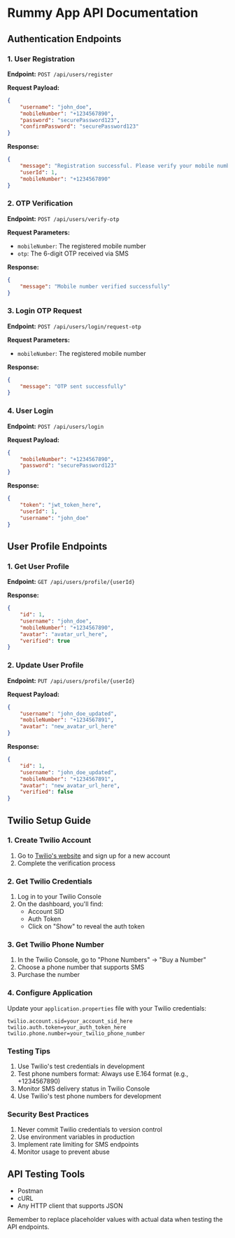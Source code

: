 # Rummy App API Documentation

## Authentication Endpoints

### 1. User Registration
**Endpoint:** `POST /api/users/register`

**Request Payload:**
```json
{
    "username": "john_doe",
    "mobileNumber": "+1234567890",
    "password": "securePassword123",
    "confirmPassword": "securePassword123"
}
```

**Response:**
```json
{
    "message": "Registration successful. Please verify your mobile number.",
    "userId": 1,
    "mobileNumber": "+1234567890"
}
```

### 2. OTP Verification
**Endpoint:** `POST /api/users/verify-otp`

**Request Parameters:**
- `mobileNumber`: The registered mobile number
- `otp`: The 6-digit OTP received via SMS

**Response:**
```json
{
    "message": "Mobile number verified successfully"
}
```

### 3. Login OTP Request
**Endpoint:** `POST /api/users/login/request-otp`

**Request Parameters:**
- `mobileNumber`: The registered mobile number

**Response:**
```json
{
    "message": "OTP sent successfully"
}
```

### 4. User Login
**Endpoint:** `POST /api/users/login`

**Request Payload:**
```json
{
    "mobileNumber": "+1234567890",
    "password": "securePassword123"
}
```

**Response:**
```json
{
    "token": "jwt_token_here",
    "userId": 1,
    "username": "john_doe"
}
```

## User Profile Endpoints

### 1. Get User Profile
**Endpoint:** `GET /api/users/profile/{userId}`

**Response:**
```json
{
    "id": 1,
    "username": "john_doe",
    "mobileNumber": "+1234567890",
    "avatar": "avatar_url_here",
    "verified": true
}
```

### 2. Update User Profile
**Endpoint:** `PUT /api/users/profile/{userId}`

**Request Payload:**
```json
{
    "username": "john_doe_updated",
    "mobileNumber": "+1234567891",
    "avatar": "new_avatar_url_here"
}
```

**Response:**
```json
{
    "id": 1,
    "username": "john_doe_updated",
    "mobileNumber": "+1234567891",
    "avatar": "new_avatar_url_here",
    "verified": false
}
```

## Twilio Setup Guide

### 1. Create Twilio Account
1. Go to [Twilio's website](https://www.twilio.com) and sign up for a new account
2. Complete the verification process

### 2. Get Twilio Credentials
1. Log in to your Twilio Console
2. On the dashboard, you'll find:
   - Account SID
   - Auth Token
   - Click on "Show" to reveal the auth token

### 3. Get Twilio Phone Number
1. In the Twilio Console, go to "Phone Numbers" → "Buy a Number"
2. Choose a phone number that supports SMS
3. Purchase the number

### 4. Configure Application
Update your `application.properties` file with your Twilio credentials:

```properties
twilio.account.sid=your_account_sid_here
twilio.auth.token=your_auth_token_here
twilio.phone.number=your_twilio_phone_number
```

### Testing Tips
1. Use Twilio's test credentials in development
2. Test phone numbers format: Always use E.164 format (e.g., +1234567890)
3. Monitor SMS delivery status in Twilio Console
4. Use Twilio's test phone numbers for development

### Security Best Practices
1. Never commit Twilio credentials to version control
2. Use environment variables in production
3. Implement rate limiting for SMS endpoints
4. Monitor usage to prevent abuse

## API Testing Tools
- Postman
- cURL
- Any HTTP client that supports JSON

Remember to replace placeholder values with actual data when testing the API endpoints.